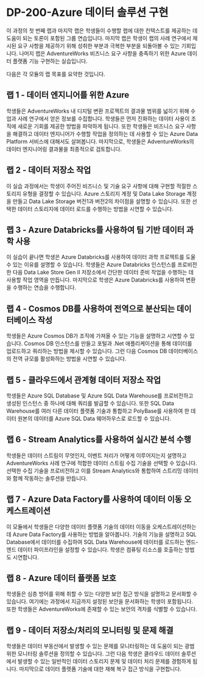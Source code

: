 ﻿# DP-200-Azure 데이터 솔루션 구현

 이 과정의 첫 번째 랩과 마지막 랩은 학생들이 수행할 랩에 대한 컨텍스트를 제공하는 데 도움이 되는 토론이 포함된 그룹 연습입니다. 마지막 랩은 학생이 랩의 사례 연구에서 제시된 요구 사항을 제공하기 위해 성취한 부분과 극복한 부분을 되돌아볼 수 있는 기회입니다. 나머지 랩은 AdventureWorks 비즈니스 요구 사항을 충족하기 위한 Azure 데이터 플랫폼 기능 구현하는 실습입니다.

다음은 각 모듈의 랩 목표를 요약한 것입니다.

## 랩 1 - 데이터 엔지니어를 위한 Azure

학생들은 AdventureWorks 내 디지털 변환 프로젝트의 결과물 범위를 넓히기 위해 수업과 사례 연구에서 얻은 정보를 수집합니다. 학생들은 먼저 진화하는 데이터 사용이 조직에 새로운 기회를 제공한 방법을 파악하게 됩니다. 또한 학생들은 비즈니스 요구 사항을 해결하고 데이터 엔지니어가 수행할 작업을 정의하는 데 사용할 수 있는 Azure Data Platform 서비스에 대해서도 살펴봅니다. 마지막으로, 학생들은 AdventureWorks의 데이터 엔지니어링 결과물을 최종적으로 검토합니다.

## 랩 2 - 데이터 저장소 작업

이 실습 과정에서는 학생이 주어진 비즈니스 및 기술 요구 사항에 대해 구현할 적절한 스토리지 유형을 결정할 수 있습니다. Azure 스토리지 계정 및 Data Lake Storage 계정을 만들고 Data Lake Storage 버전1과 버전2의 차이점을 설명할 수 있습니다. 또한 선택한 데이터 스토리지에 데이터 로드를 수행하는 방법을 시연할 수 있습니다.

## 랩 3 - Azure Databricks를 사용하여 팀 기반 데이터 과학 사용

이 실습이 끝나면 학생은 Azure Databricks를 사용하여 데이터 과학 프로젝트를 도울 수 있는 이유를 설명할 수 있습니다. 학생들은 Azure Databricks 인스턴스를 프로비전한 다음 Data Lake Store Gen II 저장소에서 간단한 데이터 준비 작업을 수행하는 데 사용할 작업 영역을 만듭니다. 마지막으로 학생은 Azure Databricks를 사용하여 변환을 수행하는 연습을 수행합니다.

## 랩 4 - Cosmos DB를 사용하여 전역으로 분산되는 데이터베이스 작성

학생들은 Azure Cosmos DB가 조직에 가져올 수 있는 기능을 설명하고 시연할 수 있습니다. Cosmos DB 인스턴스를 만들고 포털과 .Net 애플리케이션을 통해 데이터를 업로드하고 쿼리하는 방법을 제시할 수 있습니다. 그런 다음 Cosmos DB 데이터베이스의 전역 규모를 활성화하는 방법을 시연할 수 있습니다.

## 랩 5 - 클라우드에서 관계형 데이터 저장소 작업

학생들은 Azure SQL Database 및 Azure SQL Data Warehouse를 프로비전하고 생성된 인스턴스 중 하나에 대해 쿼리를 발급할 수 있습니다. 또한 SQL Data Warehouse를 여러 다른 데이터 플랫폼 기술과 통합하고 PolyBase를 사용하여 한 데이터 원본의 데이터를 Azure SQL Data 웨어하우스로 로드할 수 있습니다.

## 랩 6 - Stream Analytics를 사용하여 실시간 분석 수행

학생들은 데이터 스트림이 무엇인지, 이벤트 처리가 어떻게 이루어지는지 설명하고 AdventureWorks 사례 연구에 적합한 데이터 스트림 수집 기술을 선택할 수 있습니다. 선택한 수집 기술을 프로비전하고 이를 Stream Analytics와 통합하여 스트리밍 데이터와 함께 작동하는 솔루션을 만듭니다.

## 랩 7 - Azure Data Factory를 사용하여 데이터 이동 오케스트레이션

이 모듈에서 학생들은 다양한 데이터 플랫폼 기술의 데이터 이동을 오케스트레이션하는 데 Azure Data Factory를 사용하는 방법을 알아봅니다. 기술의 기능을 설명하고 SQL Database에서 데이터를 수집하여 SQL Data Warehouse에 데이터를 로드하는 엔드-엔드 데이터 파이프라인을 설정할 수 있습니다. 학생은 컴퓨팅 리소스를 호출하는 방법도 시연합니다.

## 랩 8 - Azure 데이터 플랫폼 보호

학생들은 심층 방어를 위해 취할 수 있는 다양한 보안 접근 방식을 설명하고 문서화할 수 있습니다. 여기에는 과정에서 지금까지 설정된 보안을 문서화하는 학생이 포함됩니다. 또한 학생들은 AdventureWorks에 존재할 수 있는 보안의 격차를 식별할 수 있습니다.

## 랩 9 - 데이터 저장소/처리의 모니터링 및 문제 해결

학생들은 데이터 부동산에서 발생할 수 있는 문제를 모니터링하는 데 도움이 되는 광범위한 모니터링 솔루션을 정의할 수 있습니다. 그런 다음 학생은 클라우드 데이터 솔루션에서 발생할 수 있는 일반적인 데이터 스토리지 문제 및 데이터 처리 문제를 경험하게 됩니다. 마지막으로 데이터 플랫폼 기술에 대한 재해 복구 접근 방식을 구현합니다.
